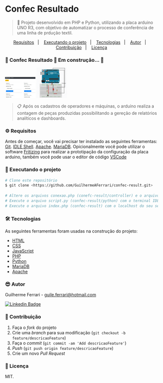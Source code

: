 # Confec Resultado

> 🚀 Projeto desenvolvido em PHP e Python, utilizando a placa arduino UNO R3, com objetivo de automatizar o processo de conferência de uma linha de prdução textil.

<p align="center">
  <a href="#-requisitos">Requisitos</a>&nbsp;&nbsp;&nbsp;|&nbsp;&nbsp;&nbsp;
  <a href="#-executando-o-projeto">Executando o projeto</a>&nbsp;&nbsp;&nbsp;|&nbsp;&nbsp;&nbsp;
  <a href="#-tecnologias">Tecnologias</a>&nbsp;&nbsp;&nbsp;|&nbsp;&nbsp;&nbsp;
  <a href="#-autor">Autor</a>&nbsp;&nbsp;&nbsp;|&nbsp;&nbsp;&nbsp;
  <a href="#-contribuição">Contribuição</a>&nbsp;&nbsp;&nbsp;|&nbsp;&nbsp;&nbsp;
  <a href="#-licença">Licença</a>
</p>

### 🚧  Confec Resultado 🚀 Em construção...  🚧

<p float="center">
  <img src="./assets/image/BannerConfecResultadoPrincipal.jpg" width="100" />
  <img src="./assets/image/PrototipoConfecResultado.jpg" width="100" />
</p>

> 📋 Após os cadastros de operadores e máquinas, o arduíno realiza a contagem de peças produzidas possibilitando a gereção de relatórios analíticos e dashboards.

### ⚙️ Requisitos

Antes de começar, você vai precisar ter instalado as seguintes ferramentas:
[Git](https://git-scm.com).
[IDLE Shell](https://docs.python.org/3/library/idle.html).
[Apache](https://www.apachefriends.org/pt_br/index.html).
[MariaDB](https://mariadb.org/).
Opicionalmente você pode utilizar o software [Fritizing](https://fritzing.org/) para realizar a prototipação da configuração da placa arduino, também você pode usar o editor de código [VSCode](https://code.visualstudio.com/)

### 🎲 Executando o projeto

```bash
# Clone este repositório
$ git clone <https://github.com/GuilhermeAFerrari/confec-result.git>

# Altere os arquivos conexao.php (conefc-result/controller) e o arquivo script.py (confec-result/python) com as informações do seu banco de dados.
# Execute o arquivo script.py (confec-result/python) com o terminal IDLE Shell.
# Execute o arquivo index.php (confec-result) com o localhost do seu servidor apache.
```
### 🛠 Tecnologias

As seguintes ferramentas foram usadas na construção do projeto:

- [HTML](https://developer.mozilla.org/pt-BR/docs/Web/HTML)
- [CSS](https://developer.mozilla.org/pt-BR/docs/Web/CSS)
- [JavaScript](https://developer.mozilla.org/pt-BR/docs/Web/JavaScript)
- [PHP](https://www.php.net/)
- [Python](https://www.python.org/)
- [MariaDB](https://mariadb.org/)
- [Apache](https://www.apachefriends.org/pt_br/index.html)

### 😎 Autor

Guilherme Ferrari - guile.ferrari@hotmail.com

[![Linkedin Badge](https://img.shields.io/badge/-Guilherme-blue?style=flat-square&logo=Linkedin&logoColor=white&link=https://www.linkedin.com/in/guilherme-antonio-ferrari/)](https://www.linkedin.com/in/guilherme-antonio-ferrari/)

### 🎯 Contribuição

1. Faça o _fork_ do projeto
2. Crie uma _branch_ para sua modificação (`git checkout -b feature/descricaoFeature`)
3. Faça o _commit_ (`git commit -am 'Add descricaoFeature'`)
4. _Push_ (`git push origin feature/descricaoFeature`)
5. Crie um novo _Pull Request_

### 📝 Licença

MIT.